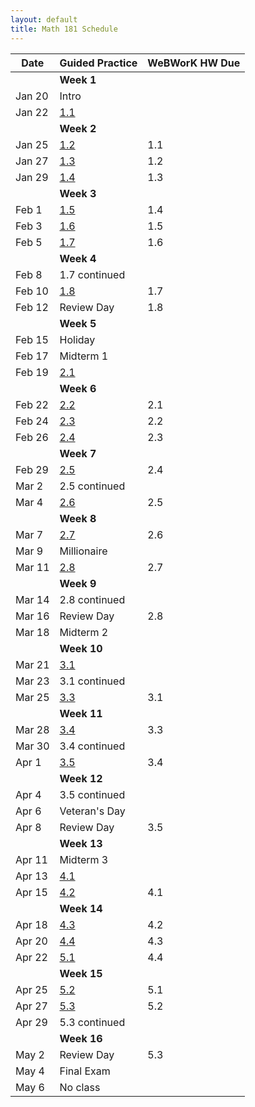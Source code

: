```yaml
---
layout: default
title: Math 181 Schedule
---
```


| Date   	| Guided Practice 	| WeBWorK HW Due 	|
|--------	|---------	|-----------------	|
| 	| **Week 1**      	| |
| Jan 20 	| Intro  |                	|
| Jan 22 	| [1.1](/NSC-Math-181/GP1.1.html)  |                	|
|     	|   **Week 2**      	|                 	|          
| Jan 25 	| [1.2](/NSC-Math-181/GP1.2.html)  | 1.1   	|
| Jan 27 	| [1.3](/NSC-Math-181/GP1.3.html)  | 1.2            	|
| Jan 29	| [1.4](/NSC-Math-181/GP1.4.html)  | 1.3            	|
|     	|   **Week 3**      	|                 	|   
| Feb 1		| [1.5](/NSC-Math-181/GP1.5.html)  | 1.4            	|   
| Feb 3 	| [1.6](/NSC-Math-181/GP1.6.html)  | 1.5            	|
| Feb 5 	| [1.7](/NSC-Math-181/GP1.7.html)  | 1.6            	|    
|     	|   **Week 4**      	|                 	|  
| Feb 8 	| 1.7 continued  |             	|              	
| Feb 10 	| [1.8](/NSC-Math-181/GP1.8.html)  | 1.7            	|
| Feb 12 		| Review Day  | 1.8           	| 
|     	|   **Week 5**      	|                 	|    
| Feb 15 | Holiday |  |
| Feb 17 	| Midterm 1  |             	|
| Feb 19		| [2.1](/NSC-Math-181/GP2.1.html)  |             	|
|     	|   **Week 6**      	|                 	|            
| Feb 22 	| [2.2](/NSC-Math-181/GP2.2.html)  | 2.1            	| 
| Feb 24 	| [2.3](/NSC-Math-181/GP2.3.html)  | 2.2            	|
| Feb 26 	| [2.4](/NSC-Math-181/GP2.4.html)  | 2.3            	|
|     	|   **Week 7**      	|                 	|     
| Feb 29 	| [2.5](/NSC-Math-181/GP2.5.html)  | 2.4            	|
| Mar 2  	| 2.5 continued |             	|
| Mar 4 		| [2.6](/NSC-Math-181/GP2.6.html)  | 2.5            	|
|     	|   **Week 8**      	|                 	|      
| Mar 7 		| [2.7](/NSC-Math-181/GP2.7.html)  | 2.6            	|
| Mar 9  	| Millionaire  |             	|
| Mar 11 	| [2.8](/NSC-Math-181/GP2.8.html)  | 2.7          	|
|     	|   **Week 9**      	|                 	|      
| Mar 14 	| 2.8 continued |           	|
| Mar 16 	| Review Day | 2.8           	|     	
| Mar 18	| Midterm 2 |             	|
|     	|   **Week 10**      	|                 	|    
| Mar 21 	| [3.1](/NSC-Math-181/GP3.1.html)  |             	|
| Mar 23 	| 3.1 continued  |          	|
| Mar 25 		| [3.3](/NSC-Math-181/GP3.3.html)  | 3.1            	|
|     	|   **Week 11**      	|                 	|                	
| Mar 28 	| [3.4](/NSC-Math-181/GP3.4.html)  |  3.3           	|
| Mar 30	| 3.4 continued  |             	|
| Apr 1 	| [3.5](/NSC-Math-181/GP3.5.html)  |  3.4           	|
|     	|   **Week 12**      	|                 	|                	
| Apr 4 	| 3.5 continued  |          	|
| Apr 6		| Veteran's Day  |              	|
| Apr 8 	| Review Day  | 3.5             	|
|     	|   **Week 13**      	|                 	|  
| Apr 11 	| Midterm 3   |      	|
| Apr 13 	| [4.1](/NSC-Math-181/GP4.1.html)  |             	|
| Apr 15 	| [4.2](/NSC-Math-181/GP4.2.html)  |  4.1           	|
|     	|   **Week 14**      	|                 	|  
| Apr 18 	| [4.3](/NSC-Math-181/GP4.3.html)  |  4.2           	|
| Apr 20 	| [4.4](/NSC-Math-181/GP4.4.html)  |  4.3           	|
| Apr 22 	| [5.1](/NSC-Math-181/GP5.1.html)  |  4.4 	|
|     	|   **Week 15**      	|                 	|  
| Apr 25	| [5.2](/NSC-Math-181/GP5.2.html)  |  5.1           	|
| Apr 27 	| [5.3](/NSC-Math-181/GP5.3.html)  |  5.2           	|
| Apr 29  | 5.3 continued | |
|     	|   **Week 16**      	|                 	|  
| May 2 	| Review Day  |  5.3           	|
| May 4 	| Final Exam |           	|
| May 6	| No class  |             	|
